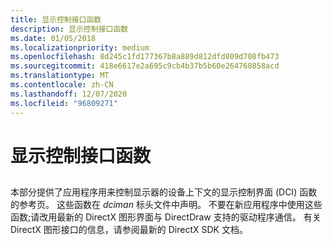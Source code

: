 ```yaml
---
title: 显示控制接口函数
description: 显示控制接口函数
ms.date: 01/05/2018
ms.localizationpriority: medium
ms.openlocfilehash: 8d245c1fd177367b8a889d812dfd809d708fb473
ms.sourcegitcommit: 418e6617e2a695c9cb4b37b5b60e264760858acd
ms.translationtype: MT
ms.contentlocale: zh-CN
ms.lasthandoff: 12/07/2020
ms.locfileid: "96809271"
---
```

# <a name="display-control-interface-functions"></a>显示控制接口函数


## <span id="ddk_display_control_interface_functions_gg"></span><span id="DDK_DISPLAY_CONTROL_INTERFACE_FUNCTIONS_GG"></span>


本部分提供了应用程序用来控制显示器的设备上下文的显示控制界面 (DCI) 函数的参考页。 这些函数在 *dciman* 标头文件中声明。 不要在新应用程序中使用这些函数;请改用最新的 DirectX 图形界面与 DirectDraw 支持的驱动程序通信。 有关 DirectX 图形接口的信息，请参阅最新的 DirectX SDK 文档。

 

 





